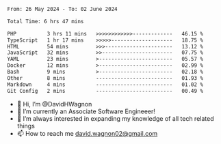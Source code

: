 <!--START_SECTION:waka-->

```txt
From: 26 May 2024 - To: 02 June 2024

Total Time: 6 hrs 47 mins

PHP          3 hrs 11 mins   >>>>>>>>>>>>-------------   46.15 %
TypeScript   1 hr 17 mins    >>>>>--------------------   18.75 %
HTML         54 mins         >>>----------------------   13.12 %
JavaScript   32 mins         >>-----------------------   07.75 %
YAML         23 mins         >------------------------   05.57 %
Docker       12 mins         >------------------------   02.99 %
Bash         9 mins          >------------------------   02.18 %
Other        8 mins          -------------------------   01.93 %
Markdown     4 mins          -------------------------   01.02 %
Git Config   2 mins          -------------------------   00.49 %
```

<!--END_SECTION:waka-->

- 👋 Hi, I’m @DavidHWagnon
- 👀 I’m currently an Associate Software Engineeer!
- 🌱 I’m always interested in expanding my knowledge of all tech related things
- 📫 How to reach me david.wagnon02@gmail.com

<!---
DavidHWagnon/DavidHWagnon is a ✨ special ✨ repository because its `README.md` (this file) appears on your GitHub profile.
You can click the Preview link to take a look at your changes.
--->
